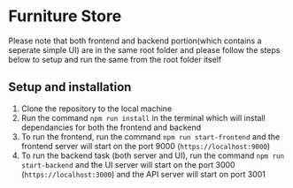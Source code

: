 # Furniture Store
Please note that both frontend and backend portion(which contains a seperate simple UI) are in the same root folder and please follow the steps below to setup and run the same from the root folder itself

## Setup and installation
1. Clone the repository to the local machine
2. Run the command `npm run install` in the terminal which will install dependancies for both the frontend and backend
3. To run the frontend, run the command `npm run start-frontend` and the frontend server will start on the port 9000 (`https://localhost:9000`)
4. To run the backend task (both server and UI), run the command `npm run start-backend` and the UI server will start on the port 3000 (`https://localhost:3000`) and the API server will start on port 3001
